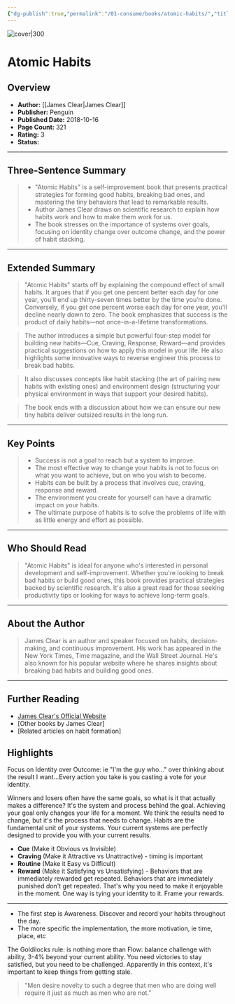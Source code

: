 ```yaml
---
{"dg-publish":true,"permalink":"/01-consume/books/atomic-habits/","title":"Atomic Habits","tags":["habits","goals","focus","process"]}
---
```



![cover|300](http://books.google.com/books/content?id=XfFvDwAAQBAJ&printsec=frontcover&img=1&zoom=1&edge=curl&source=gbs_api)

# Atomic Habits

## Overview
- **Author:** [[James Clear\|James Clear]]  <!-- Link to the author's page -->
- **Publisher:** Penguin
- **Published Date:** 2018-10-16
- **Page Count:** 321
- **Rating:** 3
- **Status:** 
---


## Three-Sentence Summary
> - "Atomic Habits" is a self-improvement book that presents practical strategies for forming good habits, breaking bad ones, and mastering the tiny behaviors that lead to remarkable results.
> - Author James Clear draws on scientific research to explain how habits work and how to make them work for us.
> - The book stresses on the importance of systems over goals, focusing on identity change over outcome change, and the power of habit stacking.

---

## Extended Summary
> "Atomic Habits" starts off by explaining the compound effect of small habits. It argues that if you get one percent better each day for one year, you'll end up thirty-seven times better by the time you’re done. Conversely, if you get one percent worse each day for one year, you'll decline nearly down to zero. The book emphasizes that success is the product of daily habits—not once-in-a-lifetime transformations.

> The author introduces a simple but powerful four-step model for building new habits—Cue, Craving, Response, Reward—and provides practical suggestions on how to apply this model in your life. He also highlights some innovative ways to reverse engineer this process to break bad habits.

> It also discusses concepts like habit stacking (the art of pairing new habits with existing ones) and environment design (structuring your physical environment in ways that support your desired habits). 

> The book ends with a discussion about how we can ensure our new tiny habits deliver outsized results in the long run.

---

## Key Points
> - Success is not a goal to reach but a system to improve.
> - The most effective way to change your habits is not to focus on what you want to achieve, but on who you wish to become.
> - Habits can be built by a process that involves cue, craving, response and reward.
> - The environment you create for yourself can have a dramatic impact on your habits.
> - The ultimate purpose of habits is to solve the problems of life with as little energy and effort as possible.

---

## Who Should Read
> "Atomic Habits" is ideal for anyone who's interested in personal development and self-improvement. Whether you're looking to break bad habits or build good ones, this book provides practical strategies backed by scientific research. It's also a great read for those seeking productivity tips or looking for ways to achieve long-term goals.

---

## About the Author
> James Clear is an author and speaker focused on habits, decision-making, and continuous improvement. His work has appeared in the New York Times, Time magazine, and the Wall Street Journal. He's also known for his popular website where he shares insights about breaking bad habits and building good ones.

---

## Further Reading
- [James Clear's Official Website](https://jamesclear.com/)
- [Other books by James Clear]
- [Related articles on habit formation]

## Highlights

Focus on Identity over Outcome: ie "I'm the guy who..." over thinking about the result I want...Every action you take is you casting a vote for your identity.

Winners and losers often have the same goals, so what is it that actually makes a difference? It's the system and process behind the goal. Achieving your goal only changes your life for a moment. We think the results need to change, but it's the process that needs to change. Habits are the fundamental unit of your systems. Your current systems are perfectly designed to provide you with your current results. 

- **Cue** (Make it Obvious vs Invisible)
- **Craving** (Make it Attractive vs Unattractive) - timing is important
- **Routine** (Make it Easy vs Difficult)
- **Reward** (Make it Satisfying vs Unsatisfying) - Behaviors that are immediately rewarded get repeated. Behaviors that are immediately punished don't get repeated. That's why you need to make it enjoyable in the moment. One way is tying your identity to it. Frame your rewards.

---
- The first step is Awareness. Discover and record your habits throughout the day.
- The more specific the implementation, the more motivation, ie time, place, etc

The Goldilocks rule: is nothing more than Flow: balance challenge with ability, 3-4% beyond your current ability. You need victories to stay satisfied, but you need to be challenged. Apparently in this context, it's important to keep things from getting stale.

> "Men desire novelty to such a degree that men who are doing well require it just as much as men who are not."

